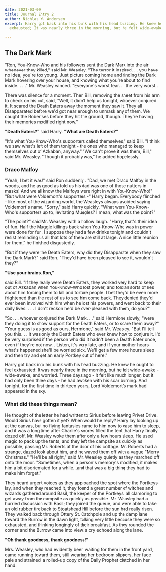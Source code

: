 ```yaml
---
date: 2021-03-09
title: Journal Entry 2
author: Nichlas W. Andersen
excerpt: Harry got back into his bunk with his head buzzing. He knew he ought to feel
  exhausted; It was nearly three in the morning, but he felt wide-awake - and worried.

---
```

## The Dark Mark ##

"Ron, You-Know-Who and his followers sent the Dark Mark into the air whenever they killed," said Mr. Weasley.  "The terror it inspired. . . you have no idea, you're too young. Just picture coming home and finding the Dark Mark hovering over your house, and knowing what you're about to find inside. . . ."  Mr. Weasley winced. "Everyone's worst fear. . . the very worst.. 

There was silence for a moment. Then Bill, removing the sheet from his arm to check on his cut, said, "Well, it didn't help us tonight, whoever conjured it.  It scared the Death Eaters away the moment they saw it.  They all Disapparated before we'd got near enough to unmask any of them.  We caught the Robertses before they hit the ground, though.  They're having their memories modified right now."

**"Death Eaters?"** 
said Harry. 
**"What are Death Eaters?"**

"It's what You-Know-Who's supporters called themselves," said Bill.  "I think we saw what's left of them tonight - the ones who managed to keep themselves out of Azkaban, anyway." 
"We can't prove it was them, Bill," said Mr. Weasley.  "Though it probably was," he added hopelessly. 

### Draco Malfoy ###

"Yeah, I bet it was!" said Ron suddenly . "Dad, we met Draco Malfoy in the woods, and he as good as told us his dad was one of those nutters in masks!  And we all know the Malfoys were right in with You-Know-Who!" 
"But what were Voldemort's supporters -" Harry began. Everybody flinched - like most of the wizarding world, the Weasleys always avoided saying Voldemort's name. "Sorry," said Harry quickly. "What were You-Know-Who's supporters up to, levitating Muggles? I mean, what was the point?" 

"The point?" said Mr. Weasley with a hollow laugh.  "Harry, that's their idea of fun. Half the Muggle killings back when You-Know-Who was in power were done for fun.  I suppose they had a few drinks tonight and couldn't resist reminding us all that lots of them are still at large. A nice little reunion for them," he finished disgustedly. 

"But if they were the Death Eaters, why did they Disapparate when they saw the Dark Mark?" said Ron.  "They'd have been pleased to see it, wouldn't they?" 

**"Use your brains, Ron,"**

 said Bill. "If they really were Death Eaters, they worked very hard to keep out of Azkaban when You-Know-Who lost power, and told all sorts of lies about him forcing them to kill and torture people.  I bet they'd be even more frightened than the rest of us to see him come back.  They denied they'd ever been involved with him when he lost his powers, and went back to their daily lives. . . . I don't reckon he'd be over-pleased with them, do you?" 

"So. . . whoever conjured the Dark Mark. . ." said Hermione slowly, "were they doing it to show support for the Death Eaters, or to scare them away?" 
"Your guess is as good as ours, Hermione," said Mr. Weasley. "But I'll tell you this. . . it was only the Death Eaters who ever knew how to conjure it. I'd be very surprised if the person who did it hadn't been a Death Eater once, even if they're not now. . Listen, it's very late, and if your mother hears what's happened she'll be worried sick. We'll get a few more hours sleep and then try and get an early Portkey out of here." 

Harry got back into his bunk with his head buzzing. He knew he ought to feel exhausted: It was nearly three in the morning, but he felt wide-awake - wide-awake, and worried. 
Three days ago - it felt like much longer, but it had only been three days - he had awoken with his scar burning.  And tonight, for the first time in thirteen years, Lord Voldemort's mark had appeared in the sky.  


### What did these things mean? ###

He thought of the letter he had written to Sirius before leaving Privet Drive.  Would Sirius have gotten it yet?  When would he reply?  Harry lay looking up at the canvas, but no flying fantasies came to him now to ease him to sleep, and it was a long time after Charlie's snores filled the tent that Harry finally dozed off. 
Mr. Weasley woke them after only a few hours sleep.  He used magic to pack up the tents, and they left the campsite as quickly as possible, passing Mr. Roberts at the door of his cottage.  Mr. Roberts had a strange, dazed look about him, and he waved them off with a vague "Merry Christmas." 
"He'll be all right," said Mr. Weasley quietly as they marched off onto the moor. "Sometimes, when a person's memory's modified, it makes him a bit disorientated for a while...and that was a big thing they had to make him forget." 

They heard urgent voices as they approached the spot where the Portkeys lay, and when they reached it, they found a great number of witches and wizards gathered around Basil, the keeper of the Portkeys, all clamoring to get away from the campsite as quickly as possible. Mr. Weasley had a hurried discussion with Basil; they joined the queue, and were able to take an old rubber tire back to Stoatshead Hill before the sun had really risen.  They walked back through Ottery St. Catchpole and up the damp lane toward the Burrow in the dawn light, talking very little because they were so exhausted, and thinking longingly of their breakfast.  As they rounded the corner and the Burrow came into view, a cry echoed along the lane. 

**"Oh thank goodness, thank goodness!"**

Mrs. Weasley, who had evidently been waiting for them in the front yard, came running toward them, still wearing her bedroom slippers, her face pale and strained, a rolled-up copy of the Daily Prophet clutched in her hand.